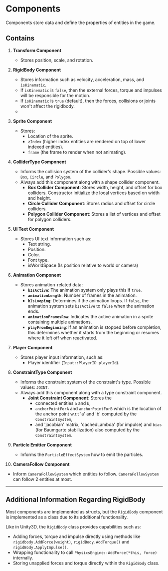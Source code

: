 # Components

Components store data and define the properties of entities in the game.

## Contains

1. **Transform Component**  
   - Stores position, scale, and rotation.

2. **RigidBody Component**  
   - Stores information such as velocity, acceleration, mass, and `isKinematic`.  
   - If `isKinematic` is `false`, then the external forces, torque and impulses will be responsible for the motion.  
   - If `isKinematic` is `true` (default), then the forces, collisions or joints won't affect the rigidbody.
   - 

3. **Sprite Component**  
   - Stores:  
     - Location of the sprite.  
     - `zIndex` (higher index entities are rendered on top of lower indexed entities).  
     - `frame` (the frame to render when not animating).

4. **ColliderType Component**  
   - Informs the collision system of the collider's shape. Possible values: `Box`, `Circle`, and `Polygon`.  
   - Always add this component along with a shape collider component.  
     - **Box Collider Component**: Stores width, height, and offset for box colliders. Constructor initialize the local vertices based on width and height.  
     - **Circle Collider Component**: Stores radius and offset for circle colliders. 
     - **Polygon Collider Component**: Stores a list of vertices and offset for polygon colliders.

5. **UI Text Component**  
   - Stores UI text information such as:  
     - Text string.  
     - Position.  
     - Color.  
     - Font type.
     - isWorldSpace (Is position relative to world or camera)

6. **Animation Component**  
   - Stores animation-related data:  
     - **`bIsActive`**: The animation system only plays this if `true`.  
     - **`animationLength`**: Number of frames in the animation.  
     - **`bIsLooping`**: Determines if the animation loops. If `false`, the animation system sets `bIsActive` to `false` when the animation ends.  
     - **`animationFramesRow`**: Indicates the active animation in a sprite containing multiple animations.  
     - **`playFromBeginning`**: If an animation is stopped before completion, this determines whether it starts from the beginning or resumes where it left off when reactivated.

7. **Player Component**  
   - Stores player input information, such as:  
     - Player identifier (`Input::PlayerID playerId`).  

8. **ConstraintType Component**  
   - Informs the constraint system of the constraint's type. Possible values: `JOINT`.  
   - Always add this component along with a type constraint component.  
     - **Joint Constraint Component**: Stores the 
       - connected entities `a` and `b`,
       - `anchorPointForA` and `anchorPointForB` which is the location of the anchor point w.r.t 'a' and 'b' computed by the `ConstraintSystem`,
       - and 'jacobian' matrix, 'cachedLambda' (for impulse) and `bias` (for Baumgarte stabilization) also computed by the `ConstraintSystem`. 

9. **Particle Emitter Component**  
   - Informs the `ParticleEffectSystem` how to emit the particles.

10. **CameraFollow Component**  
   - Inform `CameraFollowSystem` which entities to follow. `CameraFollowSystem` can follow 2 entities at most.  

---

## Additional Information Regarding RigidBody

Most components are implemented as structs, but the `RigidBody` component is implemented as a class due to its additional functionality.  

Like in Unity3D, the `RigidBody` class provides capabilities such as:  
- Adding forces, torque and impulse directly using methods like `rigidbody.AddForce(weight)`, `rigidBody.AddTorque()` and `rigidBody.ApplyImpulse()`.  
- Wrapping functionality to call `PhysicsEngine::AddForce(*this, force)` internally.  
- Storing unapplied forces and torque directly within the `RigidBody` class.  
